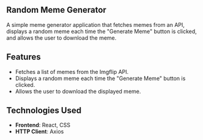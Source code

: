 ## Random Meme Generator

A simple meme generator application that fetches memes from an API, displays a random meme each time the "Generate Meme" button is clicked, and allows the user to download the meme.

## Features

- Fetches a list of memes from the Imgflip API.
- Displays a random meme each time the "Generate Meme" button is clicked.
- Allows the user to download the displayed meme.

## Technologies Used

- **Frontend**: React, CSS
- **HTTP Client**: Axios


